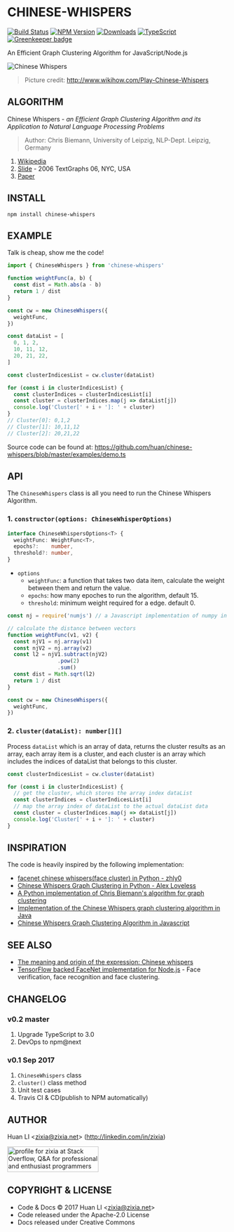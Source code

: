 # CHINESE-WHISPERS

[![Build Status](https://travis-ci.com/huan/chinese-whispers.svg?branch=master)](https://travis-ci.com/huan/chinese-whispers) [![NPM Version](https://badge.fury.io/js/chinese-whispers.svg)](https://badge.fury.io/js/chinese-whispers) [![Downloads](http://img.shields.io/npm/dm/chinese-whispers.svg?style=flat-square)](https://npmjs.org/package/chinese-whispers) [![TypeScript](https://img.shields.io/badge/%3C%2F%3E-TypeScript-blue.svg)](https://www.typescriptlang.org/) [![Greenkeeper badge](https://badges.greenkeeper.io/huan/chinese-whispers.svg)](https://greenkeeper.io/)

An Efficient Graph Clustering Algorithm for JavaScript/Node.js

![Chinese Whispers](https://huan.github.io/chinese-whispers/images/chinese-whispers.gif)
> Picture credit: http://www.wikihow.com/Play-Chinese-Whispers

## ALGORITHM

Chinese Whispers - _an Efficient Graph Clustering Algorithm and its Application to Natural Language Processing Problems_
> Author: Chris Biemann, University of Leipzig, NLP-Dept. Leipzig, Germany

1. [Wikipedia](https://en.wikipedia.org/wiki/Chinese_Whispers_(clustering_method))
2. [Slide](https://www.lt.informatik.tu-darmstadt.de/fileadmin/user_upload/Group_LangTech/publications/pre-langtech/BiemannTextgraphs06.ppt) - 2006 TextGraphs 06, NYC, USA
3. [Paper](https://pdfs.semanticscholar.org/3e71/0251cb01ba6e1c0c735591776a212edc461f.pdf)

## INSTALL

```shell
npm install chinese-whispers
```

## EXAMPLE

Talk is cheap, show me the code!

```ts
import { ChineseWhispers } from 'chinese-whispers'

function weightFunc(a, b) {
  const dist = Math.abs(a - b)
  return 1 / dist
}

const cw = new ChineseWhispers({
  weightFunc,
})

const dataList = [
  0, 1, 2,
  10, 11, 12,
  20, 21, 22,
]

const clusterIndicesList = cw.cluster(dataList)

for (const i in clusterIndicesList) {
  const clusterIndices = clusterIndicesList[i]
  const cluster = clusterIndices.map(j => dataList[j])
  console.log('Cluster[' + i + ']: ' + cluster)
}
// Cluster[0]: 0,1,2
// Cluster[1]: 10,11,12
// Cluster[2]: 20,21,22
```

Source code can be found at: <https://github.com/huan/chinese-whispers/blob/master/examples/demo.ts>

API
---

The `ChineseWhispers` class is all you need to run the Chinese Whispers Algorithm.

### 1. `constructor(options: ChineseWhisperOptions)`

```ts
interface ChineseWhispersOptions<T> {
  weightFunc: WeightFunc<T>,
  epochs?:    number,
  threshold?: number,
}
```

* `options`
  - `weightFunc`:  a function that takes two data item, calculate the weight between them and return the value.
  - `epochs`:    how many epoches to run the algorithm, default 15.
  - `threshold`: minimum weight required for a edge. default 0.

```ts
const nj = require('numjs') // a Javascript implementation of numpy in Python

// calculate the distance between vectors
function weightFunc(v1, v2) {
  const njV1 = nj.array(v1)
  const njV2 = nj.array(v2)
  const l2 = njV1.subtract(njV2)
                .pow(2)
                .sum()
  const dist = Math.sqrt(l2)
  return 1 / dist
}

const cw = new ChineseWhispers({
  weightFunc,
})
```

### 2. `cluster(dataList): number[][]`

Process `dataList` which is an array of data, returns the cluster results as an array, each array item is a cluster, and each cluster is an array which includes the indices of dataList that belongs to this cluster.

```ts
const clusterIndicesList = cw.cluster(dataList)

for (const i in clusterIndicesList) {
  // get the cluster, which stores the array index dataList
  const clusterIndices = clusterIndicesList[i]
  // map the array index of dataList to the actual dataList data
  const cluster = clusterIndices.map(j => dataList[j])
  console.log('Cluster[' + i + ']: ' + cluster)
}
```

## INSPIRATION

The code is heavily inspired by the following implementation:

* [facenet chinese whispers(face cluster) in Python - zhly0](http://blog.csdn.net/liyuan123zhouhui/article/details/70312716)
* [Chinese Whispers Graph Clustering in Python - Alex Loveless](http://alexloveless.co.uk/data/chinese-whispers-graph-clustering-in-python/)
* [A Python implementation of Chris Biemann's algorithm for graph clustering](https://github.com/sanmayaj/ChineseWhispers)
* [Implementation of the Chinese Whispers graph clustering algorithm in Java](https://github.com/uhh-lt/chinese-whispers)
* [Chinese Whispers Graph Clustering Algorithm in Javascript](https://github.com/anvaka/ngraph.cw)

## SEE ALSO

* [The meaning and origin of the expression: Chinese whispers](http://www.phrases.org.uk/meanings/chinese-whispers.html)
* [TensorFlow backed FaceNet implementation for Node.js](https://github.com/huan/node-facenet) - Face verification, face recognition and face clustering.

## CHANGELOG

### v0.2 master

1. Upgrade TypeScript to 3.0
2. DevOps to npm@next

### v0.1 Sep 2017

1. `ChineseWhispers` class
1. `cluster()` class method
1. Unit test cases
1. Travis CI & CD(publish to NPM automatically)

## AUTHOR

Huan LI \<zixia@zixia.net\> (http://linkedin.com/in/zixia)

<a href="http://stackoverflow.com/users/1123955/zixia">
  <img src="http://stackoverflow.com/users/flair/1123955.png" width="208" height="58" alt="profile for zixia at Stack Overflow, Q&amp;A for professional and enthusiast programmers" title="profile for zixia at Stack Overflow, Q&amp;A for professional and enthusiast programmers">
</a>

## COPYRIGHT & LICENSE

* Code & Docs © 2017 Huan LI \<zixia@zixia.net\>
* Code released under the Apache-2.0 License
* Docs released under Creative Commons
